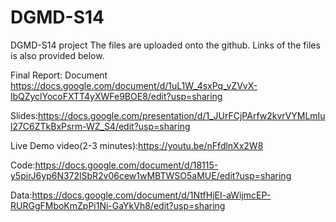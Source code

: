 # DGMD-S14
DGMD-S14 project
The files are uploaded onto the github. 
Links of the files is also provided below.

Final Report: Document https://docs.google.com/document/d/1uL1W_4sxPq_vZVvX-lbQZyclYocoFXTT4yXWFe9BOE8/edit?usp=sharing

Slides:https://docs.google.com/presentation/d/1_JUrFCjPArfw2kvrVYMLmIul27C6ZTkBxPsrm-WZ_S4/edit?usp=sharing

Live Demo video(2-3 minutes):https://youtu.be/nFfdlnXx2W8

Code:https://docs.google.com/document/d/18115-y5pirJ6yp6N372lSbR2v06cew1wMBTWSO5aMUE/edit?usp=sharing

Data:https://docs.google.com/document/d/1NtfHjEI-aWijmcEP-RURGgFMboKmZpPi1Ni-GaYkVh8/edit?usp=sharing
